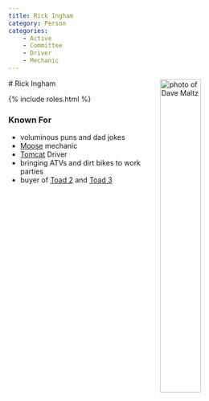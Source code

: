 ```yaml
---
title: Rick Ingham
category: Person
categories:
    - Active
    - Committee
    - Driver
    - Mechanic
---
```

<img src="/img/2020-Dave-Maltz.jpeg" align="right" style="width: 40%;" alt="photo of Dave Maltz">
# Rick Ingham

{% include roles.html %}

### Known For
- voluminous puns and dad jokes
- [Moose](/Machine/Moose) mechanic
- [Tomcat](/Machine/Tomcat) Driver
- bringing ATVs and dirt bikes to work parties
- buyer of [Toad 2](/Machine/Toad-2) and [Toad 3](/Machine/Toad-3)

